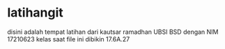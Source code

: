 # latihangit
 disini adalah tempat latihan dari kautsar ramadhan 
UBSI BSD dengan NIM 17210623 kelas saat file ini dibikin 17.6A.27